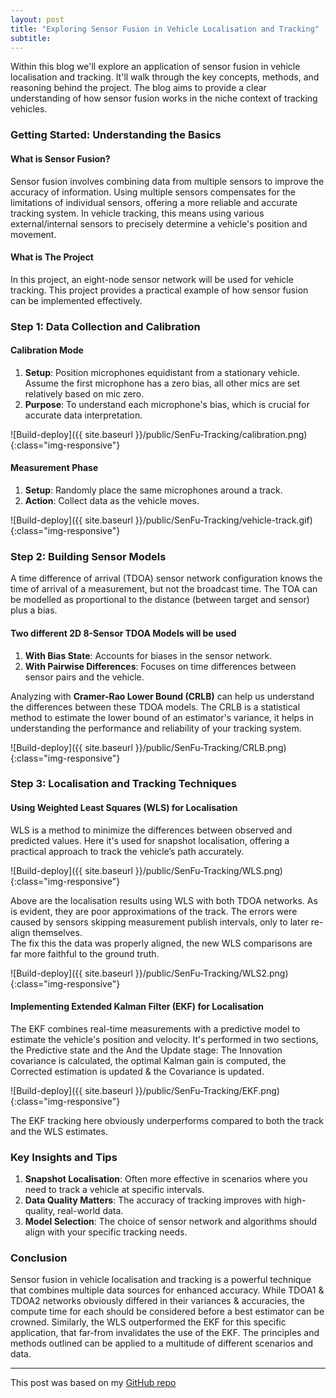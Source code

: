 ```yaml
---
layout: post
title: "Exploring Sensor Fusion in Vehicle Localisation and Tracking"
subtitle: 
---
```


<p>
Within this blog we'll explore an application of sensor fusion in vehicle localisation and tracking. 
It'll walk through the key concepts, methods, and reasoning behind the project. 
The blog aims to provide a clear understanding of how sensor fusion works in the niche context of tracking vehicles.</p>
<h3>
Getting Started: Understanding the Basics</h3>
<h4>
What is Sensor Fusion?</h4>
<p>
Sensor fusion involves combining data from multiple sensors to improve the accuracy of information. 
Using multiple sensors compensates for the limitations of individual sensors, offering a more reliable and accurate tracking system.
In vehicle tracking, this means using various external/internal sensors to precisely determine a vehicle's 
position and movement.</p>

<h4>What is The Project</h4>
<p>In this project, an eight-node sensor network will be used for vehicle tracking. 
This project provides a practical example of how sensor fusion can be implemented effectively.</p>

<h3>Step 1: Data Collection and Calibration</h3>
<h4>Calibration Mode</h4>
<ol>
	<li><strong>Setup</strong>: Position microphones equidistant from a stationary vehicle. 
	Assume the first microphone has a zero bias, all other mics are set relatively based on mic zero.</li>
	<li><strong>Purpose</strong>: To understand each microphone's bias, which is crucial for accurate data interpretation.</li>
</ol>
![Build-deploy]({{ site.baseurl }}/public/SenFu-Tracking/calibration.png){:class="img-responsive"}
<h4>Measurement Phase</h4>
<ol>
	<li><strong>Setup</strong>: Randomly place the same microphones around a track.</li>
	<li><strong>Action</strong>: Collect data as the vehicle moves.</li>
</ol>
![Build-deploy]({{ site.baseurl }}/public/SenFu-Tracking/vehicle-track.gif){:class="img-responsive"}

<h3>Step 2: Building Sensor Models</h3>
A time difference of arrival (TDOA) sensor network configuration knows the time of arrival of a measurement, but not the broadcast time.
The TOA can be modelled as proportional to the distance (between target and sensor) plus a bias.
<h4>Two different 2D 8-Sensor TDOA Models will be used</h4>
<ol>
	<li><strong>With Bias State</strong>: Accounts for biases in the sensor network.</li>
	<li><strong>With Pairwise Differences</strong>: Focuses on time differences between sensor pairs and the vehicle.</li>
</ol>
Analyzing with <strong>Cramer-Rao Lower Bound (CRLB)</strong> can help us understand the differences between these TDOA models.
The CRLB is a statistical method to estimate the lower bound of an estimator's variance, 
it helps in understanding the performance and reliability of your tracking system.</li>

![Build-deploy]({{ site.baseurl }}/public/SenFu-Tracking/CRLB.png){:class="img-responsive"}


<h3>Step 3: Localisation and Tracking Techniques</h3>
<h4>Using Weighted Least Squares (WLS) for Localisation</h4>
WLS is a method to minimize the differences between observed and predicted values. 
Here it's used for snapshot localisation, offering a practical approach to track the vehicle’s path accurately.

![Build-deploy]({{ site.baseurl }}/public/SenFu-Tracking/WLS.png){:class="img-responsive"}

Above are the localisation results using WLS with both TDOA networks. 
As is evident, they are poor approximations of the track. 
The errors were caused by sensors skipping measurement publish intervals, only to later re-align themselves.<br/>
The fix this the data was properly aligned, the new WLS comparisons are far more faithful to the ground truth.

![Build-deploy]({{ site.baseurl }}/public/SenFu-Tracking/WLS2.png){:class="img-responsive"}
 

<h4>Implementing Extended Kalman Filter (EKF) for Localisation</h4>
The EKF combines real-time measurements with a predictive model to estimate the vehicle's position and velocity.
It's performed in two sections, the Predictive state and the And the Update stage: The Innovation covariance is calculated, the optimal Kalman gain is computed, the
Corrected estimation is updated & the Covariance is updated.


![Build-deploy]({{ site.baseurl }}/public/SenFu-Tracking/EKF.png){:class="img-responsive"}

The EKF tracking here obviously underperforms compared to both the track and the WLS estimates.

<h3>Key Insights and Tips</h3>
<ol>
	<li><strong>Snapshot Localisation</strong>: Often more effective in scenarios where you need to track a vehicle at specific intervals.</li>
	<li><strong>Data Quality Matters</strong>: The accuracy of tracking improves with high-quality, real-world data.</li>
	<li><strong>Model Selection</strong>: The choice of sensor network and algorithms should align with your specific tracking needs.</li>
</ol>

<h3>Conclusion</h3>
<p>
Sensor fusion in vehicle localisation and tracking is a powerful technique that combines multiple data sources 
for enhanced accuracy. 
While TDOA1 & TDOA2 networks obviously differed in their variances & accuracies, the compute time for each should be considered before a best estimator can be crowned.
Similarly, the WLS outperformed the EKF for this specific application, that far-from invalidates the use of the EKF.
The principles and methods outlined can be applied to a multitude of different scenarios and data.
</p>

----

This post was based on my [GitHub repo](https://github.com/SenanS/Sensor-Fusion_Vehicle-Localisation-and-Tracking) 